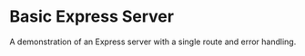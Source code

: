 # Basic Express Server

A demonstration of an Express server with a single route and error handling.

